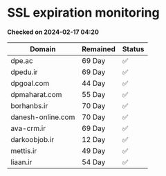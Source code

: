 # SSL expiration monitoring

**Checked on 2024-02-17 04:20**

| Domain | Remained | Status       |
|--------|----------|--------------|
| dpe.ac     | 69 Day   | ✅ |
| dpedu.ir     | 69 Day   | ✅ |
| dpgoal.com     | 44 Day   | ✅ |
| dpmaharat.com     | 55 Day   | ✅ |
| borhanbs.ir     | 70 Day   | ✅ |
| danesh-online.com     | 70 Day   | ✅ |
| ava-crm.ir     | 69 Day   | ✅ |
| darkoobjob.ir     | 12 Day   | ✅ |
| mettis.ir     | 49 Day   | ✅ |
| liaan.ir     | 54 Day   | ✅ |
